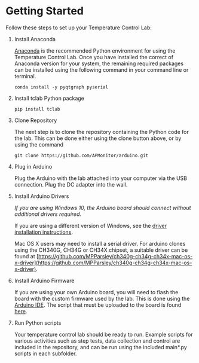 # Getting Started

Follow these steps to set up your Temperature Control Lab:

1. Install Anaconda  

    [Anaconda](https://www.anaconda.com/download/) is the recommended Python environment for using the Temperature Control Lab.  Once you have installed the correct of Anaconda version for your system, the remaining required packages can be installed using the following command in your command line or terminal.

    ```
    conda install -y pyqtgraph pyserial
    ```

2. Install tclab Python package

    ```
    pip install tclab
    ```

3. Clone Repository  

    The next step is to clone the repository containing the Python code for the lab.  This can be done either using the clone button above, or by using the command 

    ```
    git clone https://github.com/APMonitor/arduino.git
    ```

4. Plug in Arduino  

    Plug the Arduino with the lab attached into your computer via the USB connection.  Plug the DC adapter into the wall.


5.  Install Arduino Drivers  

    *If you are using Windows 10, the Arduino board should connect without additional drivers required.*  

    If you are using a different version of Windows, see the [driver installation instructions](WindowsDriver/Readme.txt).
    
    Mac OS X users may need to install a serial driver. For arduino clones using the CH340G, CH34G or CH34X chipset, a suitable driver can be found at [https://github.com/MPParsley/ch340g-ch34g-ch34x-mac-os-x-driver](https://github.com/MPParsley/ch340g-ch34g-ch34x-mac-os-x-driver).


6.  Install Arduino Firmware

    If you are using your own Arduino board, you will need to flash the board with the custom firmware used by the lab.  This is done using the [Arduino IDE](https://www.arduino.cc/en/Main/Software).  The script that must be uploaded to the board is found [here](/ArduinoFirmware/ArduinoFirmware/ArduinoFirmware.ino).

7. Run Python scripts

    Your temperature control lab should be ready to run.  Example scripts for various activities such as step tests, data collection and control are included in the repository, and can be run using the included main*.py scripts in each subfolder.
